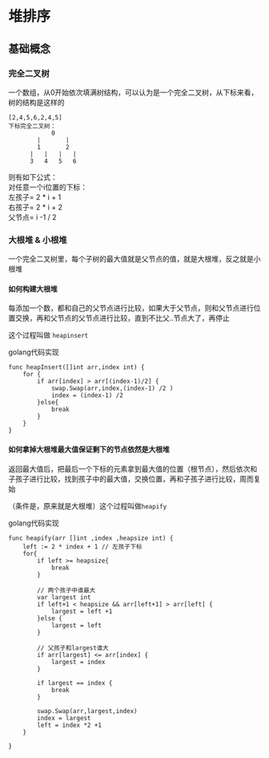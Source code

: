 # 堆排序

## 基础概念

### 完全二叉树
一个数组，从0开始依次填满树结构，可以认为是一个完全二叉树，从下标来看，树的结构是这样的
```
[2,4,5,6,2,4,5]
下标完全二叉树：
            0
        |       |
        1       2
      |   |   |   |
      3   4   5   6
```
则有如下公式：   
对任意一个i位置的下标：   
左孩子=  2 * i + 1   
右孩子=  2 * i + 2   
父节点=  i -1 / 2   

### 大根堆 & 小根堆
 一个完全二叉树里，每个子树的最大值就是父节点的值，就是大根堆，反之就是小根堆

#### 如何构建大根堆
每添加一个数，都和自己的父节点进行比较，如果大于父节点，则和父节点进行位置交换，再和父节点的父节点进行比较，直到不比父..节点大了，再停止

这个过程叫做 ```heapinsert```

golang代码实现
```golang
func heapInsert([]int arr,index int) {
    for {
        if arr[index] > arr[(index-1)/2] {
            swap.Swap(arr,index,(index-1) /2 )
            index = (index-1) /2 
        }else{
            break
        }
    }
}

```

#### 如何拿掉大根堆最大值保证剩下的节点依然是大根堆
返回最大值后，把最后一个下标的元素拿到最大值的位置（根节点），然后依次和子孩子进行比较，找到孩子中的最大值，交换位置，再和子孩子进行比较，周而复始

（条件是，原来就是大根堆）这个过程叫做```heapify```

golang代码实现
```golang
func heapify(arr []int ,index ,heapsize int) {
    left := 2 * index + 1 // 左孩子下标
    for{
        if left >= heapsize{
            break
        }

        // 两个孩子中谁最大
        var largest int
        if left+1 < heapsize && arr[left+1] > arr[left] {
            largest = left +1
        }else {
            largest = left 
        }

        // 父孩子和largest谁大
        if arr[largest] <= arr[index] {
            largest = index
        }

        if largest == index {
            break
        }

        swap.Swap(arr,largest,index)
        index = largest
        left = index *2 +1
    }

}

```
